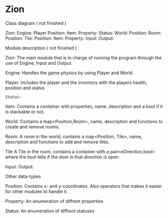 Zion
====
Class diagram ( not finished )

  Zion:
    Engine:
      Player
        Position:
        Item:
          Property:
        Status:
      World:
        Position:
        Room:
          Position:
          Tile:
            Position:
            Item:
              Property:
    Input:
    Output:
  
Module description ( not finished )
  
  Zion:
    The main module that is in charge of running the program through the use of Engine, Input and Output.
  
  Engine:
    Handles the game physics by using Player and World.
  
  Player:
    Includes the player and the inventory with the players health, position and status
  
    Status:
  
  Item:
    Contains a container with properties, name, description and a bool if it is stackable or not.
    
  World:
    Contains a map<Position,Room>, name, description and functions to create and remove rooms.
    
  Room:
    A room in the world, contains a map<Position, Tile>, name, description and functions to add and remove tiles.
    
  Tile
    A Tile in the room, contains a container with a pair<eDirection,bool> where the bool tells if the door in that direction is open.
  
  Input:
  Output:
  
Other data-types

  Position:
    Contains x- and y-coordinates. Also operators that makes it easier for other modules to handle it.
    
  Property:
    An enumeration of diffrent properties
    
  Status:
    An enumeration of diffrent statuses
